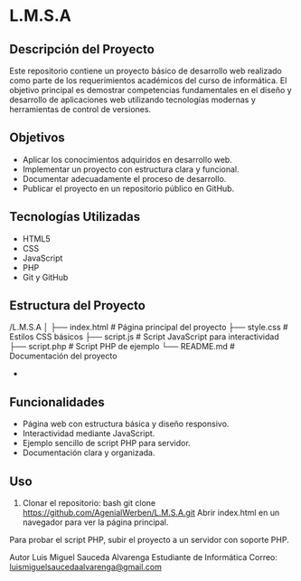 # L.M.S.A

## Descripción del Proyecto

Este repositorio contiene un proyecto básico de desarrollo web realizado como parte de los requerimientos académicos del curso de informática. El objetivo principal es demostrar competencias fundamentales en el diseño y desarrollo de aplicaciones web utilizando tecnologías modernas y herramientas de control de versiones.

## Objetivos

- Aplicar los conocimientos adquiridos en desarrollo web.
- Implementar un proyecto con estructura clara y funcional.
- Documentar adecuadamente el proceso de desarrollo.
- Publicar el proyecto en un repositorio público en GitHub.

## Tecnologías Utilizadas

- HTML5
- CSS
- JavaScript
- PHP
- Git y GitHub

## Estructura del Proyecto

/L.M.S.A
│
├── index.html # Página principal del proyecto
├── style.css # Estilos CSS básicos
├── script.js # Script JavaScript para interactividad
├── script.php # Script PHP de ejemplo
└── README.md # Documentación del proyecto

+

## Funcionalidades

- Página web con estructura básica y diseño responsivo.
- Interactividad mediante JavaScript.
- Ejemplo sencillo de script PHP para servidor.
- Documentación clara y organizada.

## Uso

1. Clonar el repositorio:
   bash
   git clone https://github.com/AgenialWerben/L.M.S.A.git
   Abrir index.html en un navegador para ver la página principal.

Para probar el script PHP, subir el proyecto a un servidor con soporte PHP.

Autor
Luis Miguel Sauceda Alvarenga
Estudiante de Informática
Correo: luismiguelsaucedaalvarenga@gmail.com
